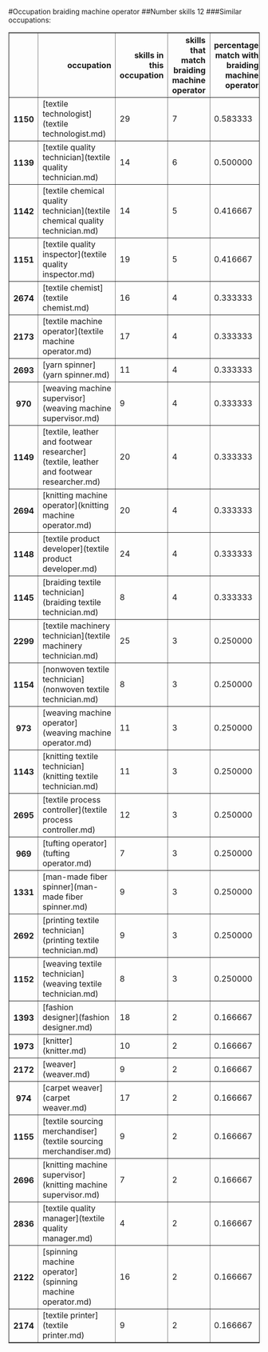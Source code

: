 #Occupation braiding machine operator
##Number skills 12
###Similar occupations:
<table border="1" class="dataframe">
  <thead>
    <tr style="text-align: right;">
      <th></th>
      <th>occupation</th>
      <th>skills in this occupation</th>
      <th>skills that match braiding machine operator</th>
      <th>percentage match with braiding machine operator</th>
      <th>skills not in braiding machine operator</th>
    </tr>
  </thead>
  <tbody>
    <tr>
      <th>1150</th>
      <td>[textile technologist](textile technologist.md)</td>
      <td>29</td>
      <td>7</td>
      <td>0.583333</td>
      <td>22</td>
    </tr>
    <tr>
      <th>1139</th>
      <td>[textile quality technician](textile quality technician.md)</td>
      <td>14</td>
      <td>6</td>
      <td>0.500000</td>
      <td>8</td>
    </tr>
    <tr>
      <th>1142</th>
      <td>[textile chemical quality technician](textile chemical quality technician.md)</td>
      <td>14</td>
      <td>5</td>
      <td>0.416667</td>
      <td>9</td>
    </tr>
    <tr>
      <th>1151</th>
      <td>[textile quality inspector](textile quality inspector.md)</td>
      <td>19</td>
      <td>5</td>
      <td>0.416667</td>
      <td>14</td>
    </tr>
    <tr>
      <th>2674</th>
      <td>[textile chemist](textile chemist.md)</td>
      <td>16</td>
      <td>4</td>
      <td>0.333333</td>
      <td>12</td>
    </tr>
    <tr>
      <th>2173</th>
      <td>[textile machine operator](textile machine operator.md)</td>
      <td>17</td>
      <td>4</td>
      <td>0.333333</td>
      <td>13</td>
    </tr>
    <tr>
      <th>2693</th>
      <td>[yarn spinner](yarn spinner.md)</td>
      <td>11</td>
      <td>4</td>
      <td>0.333333</td>
      <td>7</td>
    </tr>
    <tr>
      <th>970</th>
      <td>[weaving machine supervisor](weaving machine supervisor.md)</td>
      <td>9</td>
      <td>4</td>
      <td>0.333333</td>
      <td>5</td>
    </tr>
    <tr>
      <th>1149</th>
      <td>[textile, leather and footwear researcher](textile, leather and footwear researcher.md)</td>
      <td>20</td>
      <td>4</td>
      <td>0.333333</td>
      <td>16</td>
    </tr>
    <tr>
      <th>2694</th>
      <td>[knitting machine operator](knitting machine operator.md)</td>
      <td>20</td>
      <td>4</td>
      <td>0.333333</td>
      <td>16</td>
    </tr>
    <tr>
      <th>1148</th>
      <td>[textile product developer](textile product developer.md)</td>
      <td>24</td>
      <td>4</td>
      <td>0.333333</td>
      <td>20</td>
    </tr>
    <tr>
      <th>1145</th>
      <td>[braiding textile technician](braiding textile technician.md)</td>
      <td>8</td>
      <td>4</td>
      <td>0.333333</td>
      <td>4</td>
    </tr>
    <tr>
      <th>2299</th>
      <td>[textile machinery technician](textile machinery technician.md)</td>
      <td>25</td>
      <td>3</td>
      <td>0.250000</td>
      <td>22</td>
    </tr>
    <tr>
      <th>1154</th>
      <td>[nonwoven  textile technician](nonwoven  textile technician.md)</td>
      <td>8</td>
      <td>3</td>
      <td>0.250000</td>
      <td>5</td>
    </tr>
    <tr>
      <th>973</th>
      <td>[weaving machine operator](weaving machine operator.md)</td>
      <td>11</td>
      <td>3</td>
      <td>0.250000</td>
      <td>8</td>
    </tr>
    <tr>
      <th>1143</th>
      <td>[knitting textile technician](knitting textile technician.md)</td>
      <td>11</td>
      <td>3</td>
      <td>0.250000</td>
      <td>8</td>
    </tr>
    <tr>
      <th>2695</th>
      <td>[textile process controller](textile process controller.md)</td>
      <td>12</td>
      <td>3</td>
      <td>0.250000</td>
      <td>9</td>
    </tr>
    <tr>
      <th>969</th>
      <td>[tufting operator](tufting operator.md)</td>
      <td>7</td>
      <td>3</td>
      <td>0.250000</td>
      <td>4</td>
    </tr>
    <tr>
      <th>1331</th>
      <td>[man-made fiber spinner](man-made fiber spinner.md)</td>
      <td>9</td>
      <td>3</td>
      <td>0.250000</td>
      <td>6</td>
    </tr>
    <tr>
      <th>2692</th>
      <td>[printing textile technician](printing textile technician.md)</td>
      <td>9</td>
      <td>3</td>
      <td>0.250000</td>
      <td>6</td>
    </tr>
    <tr>
      <th>1152</th>
      <td>[weaving textile technician](weaving textile technician.md)</td>
      <td>8</td>
      <td>3</td>
      <td>0.250000</td>
      <td>5</td>
    </tr>
    <tr>
      <th>1393</th>
      <td>[fashion designer](fashion designer.md)</td>
      <td>18</td>
      <td>2</td>
      <td>0.166667</td>
      <td>16</td>
    </tr>
    <tr>
      <th>1973</th>
      <td>[knitter](knitter.md)</td>
      <td>10</td>
      <td>2</td>
      <td>0.166667</td>
      <td>8</td>
    </tr>
    <tr>
      <th>2172</th>
      <td>[weaver](weaver.md)</td>
      <td>9</td>
      <td>2</td>
      <td>0.166667</td>
      <td>7</td>
    </tr>
    <tr>
      <th>974</th>
      <td>[carpet weaver](carpet weaver.md)</td>
      <td>17</td>
      <td>2</td>
      <td>0.166667</td>
      <td>15</td>
    </tr>
    <tr>
      <th>1155</th>
      <td>[textile sourcing merchandiser](textile sourcing merchandiser.md)</td>
      <td>9</td>
      <td>2</td>
      <td>0.166667</td>
      <td>7</td>
    </tr>
    <tr>
      <th>2696</th>
      <td>[knitting machine supervisor](knitting machine supervisor.md)</td>
      <td>7</td>
      <td>2</td>
      <td>0.166667</td>
      <td>5</td>
    </tr>
    <tr>
      <th>2836</th>
      <td>[textile quality manager](textile quality manager.md)</td>
      <td>4</td>
      <td>2</td>
      <td>0.166667</td>
      <td>2</td>
    </tr>
    <tr>
      <th>2122</th>
      <td>[spinning machine operator](spinning machine operator.md)</td>
      <td>16</td>
      <td>2</td>
      <td>0.166667</td>
      <td>14</td>
    </tr>
    <tr>
      <th>2174</th>
      <td>[textile printer](textile printer.md)</td>
      <td>9</td>
      <td>2</td>
      <td>0.166667</td>
      <td>7</td>
    </tr>
  </tbody>
</table>
